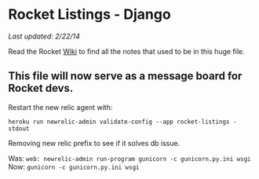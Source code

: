 # Rocket Listings - Django

_Last updated: 2/22/14_

Read the Rocket [Wiki](https://github.com/Rocket-Listings/Rocket/wiki) to find all the notes that used to be in this huge file.

This file will now serve as a message board for Rocket devs.
---
Restart the new relic agent with:

    heroku run newrelic-admin validate-config --app rocket-listings - stdout

Removing new relic prefix to see if it solves db issue.

Was: `web: newrelic-admin run-program gunicorn -c gunicorn.py.ini wsgi`
Now: `gunicorn -c gunicorn.py.ini wsgi`